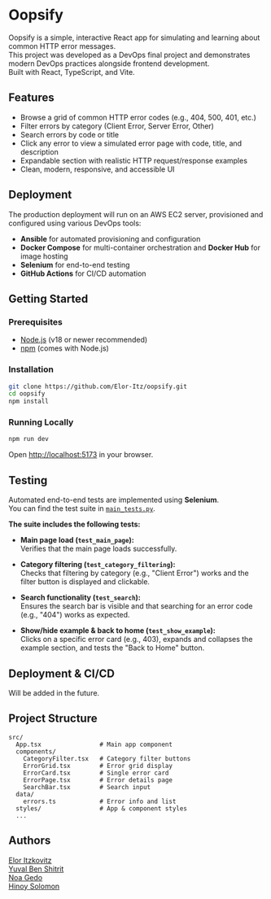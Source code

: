 # Oopsify

Oopsify is a simple, interactive React app for simulating and learning about common HTTP error messages.  
This project was developed as a DevOps final project and demonstrates modern DevOps practices alongside frontend development.  
Built with React, TypeScript, and Vite.

## Features

- Browse a grid of common HTTP error codes (e.g., 404, 500, 401, etc.)
- Filter errors by category (Client Error, Server Error, Other)
- Search errors by code or title
- Click any error to view a simulated error page with code, title, and description
- Expandable section with realistic HTTP request/response examples
- Clean, modern, responsive, and accessible UI

## Deployment

The production deployment will run on an AWS EC2 server, provisioned and configured using various DevOps tools:
- **Ansible** for automated provisioning and configuration
- **Docker Compose** for multi-container orchestration and **Docker Hub** for image hosting
- **Selenium** for end-to-end testing
- **GitHub Actions** for CI/CD automation

## Getting Started

### Prerequisites

- [Node.js](https://nodejs.org/) (v18 or newer recommended)
- [npm](https://www.npmjs.com/) (comes with Node.js)

### Installation

```bash
git clone https://github.com/Elor-Itz/oopsify.git
cd oopsify
npm install
```

### Running Locally

```bash
npm run dev
```

Open [http://localhost:5173](http://localhost:5173) in your browser.

## Testing

Automated end-to-end tests are implemented using **Selenium**.  
You can find the test suite in [`main_tests.py`](main_tests.py).

**The suite includes the following tests:**

- **Main page load (`test_main_page`):**  
  Verifies that the main page loads successfully.

- **Category filtering (`test_category_filtering`):**  
  Checks that filtering by category (e.g., "Client Error") works and the filter button is displayed and clickable.

- **Search functionality (`test_search`):**  
  Ensures the search bar is visible and that searching for an error code (e.g., "404") works as expected.

- **Show/hide example & back to home (`test_show_example`):**  
  Clicks on a specific error card (e.g., 403), expands and collapses the example section, and tests the "Back to Home" button.

## Deployment & CI/CD

Will be added in the future.

## Project Structure

```
src/
  App.tsx                # Main app component
  components/
    CategoryFilter.tsx   # Category filter buttons
    ErrorGrid.tsx        # Error grid display
    ErrorCard.tsx        # Single error card
    ErrorPage.tsx        # Error details page
    SearchBar.tsx        # Search input    
  data/
    errors.ts            # Error info and list
  styles/                # App & component styles    
  ...
```

## Authors

[Elor Itzkovitz](https://github.com/Elor-itz)  
[Yuval Ben Shitrit](https://github.com/yuvalbenshitrit)  
[Noa Gedo](https://github.com/noagedo)  
[Hinoy Solomon](https://github.com/hinoyso)  
